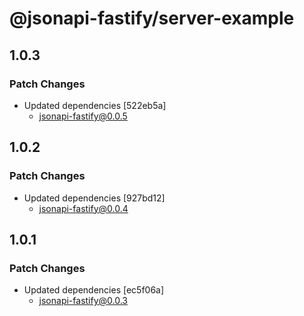 # @jsonapi-fastify/server-example

## 1.0.3

### Patch Changes

- Updated dependencies [522eb5a]
  - jsonapi-fastify@0.0.5

## 1.0.2

### Patch Changes

- Updated dependencies [927bd12]
  - jsonapi-fastify@0.0.4

## 1.0.1

### Patch Changes

- Updated dependencies [ec5f06a]
  - jsonapi-fastify@0.0.3
